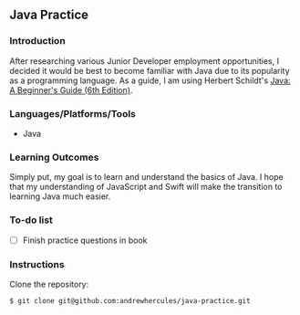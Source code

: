 ## Java Practice

### Introduction

After researching various Junior Developer employment opportunities, I decided it would be best to become familiar with Java due to its popularity as a programming language. As a guide, I am using Herbert Schildt's [Java: A Beginner's Guide (6th Edition)](http://www.amazon.com/Java-Beginners-Guide-Edition-ebook/dp/B005RWFQB4).

### Languages/Platforms/Tools

* Java

### Learning Outcomes

Simply put, my goal is to learn and understand the basics of Java. I hope that my understanding of JavaScript and Swift will make the transition to learning Java much easier.

### To-do list

- [ ] Finish practice questions in book

### Instructions

Clone the repository:

```
$ git clone git@github.com:andrewhercules/java-practice.git
```
